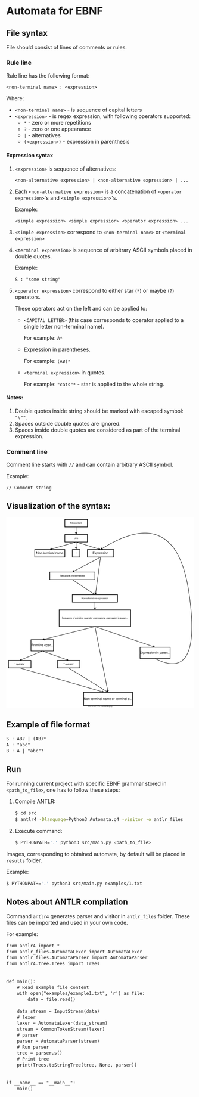 # Automata for EBNF

## File syntax

File should consist of lines of comments or rules.

### Rule line

Rule line has the following format:
```
<non-terminal name> : <expression>
```

Where:
* `<non-terminal name>` - is sequence of capital letters
* `<expression>` - is regex expression, with following operators supported:
  * `*` - zero or more repetitions
  * `?` - zero or one appearance
  * `|` - alternatives
  * `(<expression>)` - expression in parenthesis

#### Expression syntax

1. `<expression>` is sequence of alternatives:

    ```
    <non-alternative expression> | <non-alternative expression> | ...
    ```

2. Each `<non-alternative expression>` is a concatenation of `<operator expression>`'s
and `<simple expression>`'s.

    Example:
    ```
    <simple expression> <simple expression> <operator expression> ...
    ```

3. `<simple expression>` correspond to `<non-terminal name>` or `<terminal expression>`

4. `<terminal expression>` is sequence of arbitrary ASCII symbols placed in double quotes.

    Example:
    ```
    S : "some string"
    ```

5. `<operator expression>` correspond to either star (`*`) or maybe (`?`) operators.

    These operators act on the left and can be applied to:

   * `<CAPITAL LETTER>` (this case corresponds to operator applied to a single letter non-terminal name).
   
     For example: `A*`

   * Expression in parentheses.
   
     For example: `(AB)*`
   * `<terminal expression>` in quotes.
   
     For example: `"cats"*` - star is applied to the whole string.

  
#### Notes:

1. Double quotes inside string should be marked with escaped symbol: `"\""`.
2. Spaces outside double quotes are ignored.
3. Spaces inside double quotes are considered as part of the terminal expression.

### Comment line

Comment line starts with `//` and can contain arbitrary ASCII symbol.

Example:
```
// Comment string
```

## Visualization of the syntax:

![](./scheme/scheme.svg)

## Example of file format

```
S : AB? | (AB)*
A : "abc"
B : A | "abc"?
```

## Run

For running current project with specific EBNF grammar stored in `<path_to_file>`,
one has to follow these steps:

1. Compile ANTLR:
    ```sh
    $ cd src
    $ antlr4 -Dlanguage=Python3 Automata.g4 -visitor -o antlr_files
    ```
2. Execute command:
    ```sh
    $ PYTHONPATH='.' python3 src/main.py <path_to_file>
    ```

Images, corresponding to obtained automata, by default will be placed in `results` folder.

Example:
```sh
$ PYTHONPATH='.' python3 src/main.py examples/1.txt
```

## Notes about ANTLR compilation

Command `antlr4` generates parser and visitor in `antlr_files` folder.
These files can be imported and used in your own code.

For example:
```
from antlr4 import *
from antlr_files.AutomataLexer import AutomataLexer
from antlr_files.AutomataParser import AutomataParser
from antlr4.tree.Trees import Trees


def main():
    # Read example file content
    with open("examples/example1.txt", 'r') as file:
        data = file.read()

    data_stream = InputStream(data)
    # lexer
    lexer = AutomataLexer(data_stream)
    stream = CommonTokenStream(lexer)
    # parser
    parser = AutomataParser(stream)
    # Run parser
    tree = parser.s()
    # Print tree
    print(Trees.toStringTree(tree, None, parser))


if __name__ == "__main__":
    main()
```
